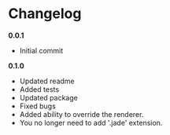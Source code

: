 Changelog
=========

**0.0.1**

* Initial commit

**0.1.0**

* Updated readme
* Added tests
* Updated package
* Fixed bugs
* Added ability to override the renderer.
* You no longer need to add '.jade' extension.
